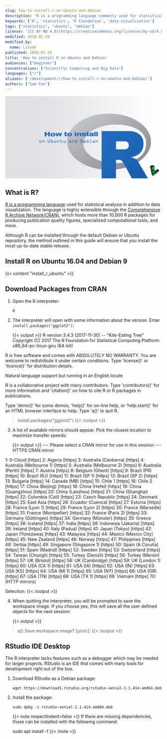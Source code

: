 ```yaml
---
slug: how-to-install-r-on-ubuntu-and-debian
description: 'R is a programming language commonly used for statistical analysis and data visualization. Learn how to install the base R package on your Linode.'
keywords: ['R', 'statistics', 'R Foundation', 'data visualization']
tags: ["statistics", "ubuntu", "debian"]
license: '[CC BY-ND 4.0](https://creativecommons.org/licenses/by-nd/4.0)'
modified: 2018-01-29
modified_by:
  name: Linode
published: 2018-01-29
title: 'How to install R on Ubuntu and Debian'
audiences: ["beginner"]
concentrations: ["Scientific Computing and Big Data"]
languages: ["r"]
aliases: ['/development/r/how-to-install-r-on-ubuntu-and-debian/']
authors: ["Sam Foo"]
---
```


![How to install R on Ubuntu and Debian](install-r-ubuntu-debian-title.jpg "How to install R on Ubuntu and Debian title graphic")

## What is R?

[R is a programming language](https://www.r-project.org/about.html) used for statistical analysis in addition to data visualization. The language is highly extensible through the [Comprehensive R Archive Network(CRAN)](https://cran.r-project.org/), which hosts more than 10,000 R packages for producing publication quality figures, specialized computational tools, and more.

Although R can be installed through the default Debian or Ubuntu repository, the method outlined in this guide will ensure that you install the most up-to-date stable release.

## Install R on Ubuntu 16.04 and Debian 9

{{< content "install_r_ubuntu" >}}

## Download Packages from CRAN

1.  Open the R interpreter:

        R

2.  The interpreter will open with some information about the version. Enter `install.packages("ggplot2")`:

    {{< output >}}
R version 3.4.3 (2017-11-30) -- "Kite-Eating Tree"
Copyright (C) 2017 The R Foundation for Statistical Computing
Platform: x86_64-pc-linux-gnu (64-bit)

R is free software and comes with ABSOLUTELY NO WARRANTY.
You are welcome to redistribute it under certain conditions.
Type 'license()' or 'licence()' for distribution details.

  Natural language support but running in an English locale

R is a collaborative project with many contributors.
Type 'contributors()' for more information and
'citation()' on how to cite R or R packages in publications.

Type 'demo()' for some demos, 'help()' for on-line help, or
'help.start()' for an HTML browser interface to help.
Type 'q()' to quit R.

> install.packages("ggplot2")
{{< /output >}}

3.  A list of available mirrors should appear. Pick the closest location to maximize transfer speeds:

    {{< output >}}
--- Please select a CRAN mirror for use in this session ---
HTTPS CRAN mirror

 1: 0-Cloud [https]                   2: Algeria [https]
 3: Australia (Canberra) [https]      4: Australia (Melbourne 1) [https]
 5: Australia (Melbourne 2) [https]   6: Australia (Perth) [https]
 7: Austria [https]                   8: Belgium (Ghent) [https]
 9: Brazil (PR) [https]              10: Brazil (RJ) [https]
11: Brazil (SP 1) [https]            12: Brazil (SP 2) [https]
13: Bulgaria [https]                 14: Canada (MB) [https]
15: Chile 1 [https]                  16: Chile 2 [https]
17: China (Beijing) [https]          18: China (Hefei) [https]
19: China (Guangzhou) [https]        20: China (Lanzhou) [https]
21: China (Shanghai) [https]         22: Colombia (Cali) [https]
23: Czech Republic [https]           24: Denmark [https]
25: East Asia [https]                26: Ecuador (Cuenca) [https]
27: Estonia [https]                  28: France (Lyon 1) [https]
29: France (Lyon 2) [https]          30: France (Marseille) [https]
31: France (Montpellier) [https]     32: France (Paris 2) [https]
33: Germany (Göttingen) [https]      34: Germany (Münster) [https]
35: Greece [https]                   36: Iceland [https]
37: India [https]                    38: Indonesia (Jakarta) [https]
39: Ireland [https]                  40: Italy (Padua) [https]
41: Japan (Tokyo) [https]            42: Japan (Yonezawa) [https]
43: Malaysia [https]                 44: Mexico (Mexico City) [https]
45: New Zealand [https]              46: Norway [https]
47: Philippines [https]              48: Serbia [https]
49: Singapore (Singapore 1) [https]  50: Spain (A Coruña) [https]
51: Spain (Madrid) [https]           52: Sweden [https]
53: Switzerland [https]              54: Taiwan (Chungli) [https]
55: Turkey (Denizli) [https]         56: Turkey (Mersin) [https]
57: UK (Bristol) [https]             58: UK (Cambridge) [https]
59: UK (London 1) [https]            60: USA (CA 1) [https]
61: USA (IA) [https]                 62: USA (IN) [https]
63: USA (KS) [https]                 64: USA (MI 1) [https]
65: USA (NY) [https]                 66: USA (OR) [https]
67: USA (TN) [https]                 68: USA (TX 1) [https]
69: Vietnam [https]                  70: (HTTP mirrors)


Selection:
{{< /output >}}

4.  When quitting the interpreter, you will be prompted to save the workspace image. If you choose yes, this will save all the user defined objects for the next session:

    {{< output >}}
> q()
Save workspace image? [y/n/c]:
{{< /output >}}

## RStudio IDE Desktop

The R interpreter lacks features such as a debugger which may be needed for larger projects. RStudio is an IDE that comes with many tools for development right out of the box.

1.  Download RStudio as a Debian package:

        wget https://download1.rstudio.org/rstudio-xenial-1.1.414-amd64.deb

2.  Install the package:

        sudo dpkg -i rstudio-xenial-1.1.414-amd64.deb

    {{< note respectIndent=false >}}
If there are missing dependencies, those can be installed with the following command:

    sudo apt install -f
{{< /note >}}
